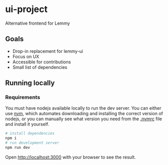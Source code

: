# ui-project
Alternative frontend for Lemmy

## Goals

* Drop-in replacement for lemmy-ui
* Focus on UX
* Accessible for contributions
* Small list of dependencies

## Running locally

### Requirements

You must have nodejs available locally to run the dev server. You can either use [nvm](https://github.com/nvm-sh/nvm),
which automates downloading and installing the correct version of nodejs, or you can manually see what version you need
from the [.nvmrc](.nvmrc) file and install it yourself.

```bash
# install dependencies
npm i
# run development server
npm run dev
```

Open [http://localhost:3000](http://localhost:3000) with your browser to see the result.
